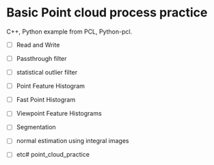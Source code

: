 # Basic Point cloud process practice

C++, Python example from PCL, Python-pcl.

- [ ] Read and Write
- [ ] Passthrough filter
- [ ] statistical outlier filter
- [ ] Point Feature Histogram
- [ ] Fast Point Histogram
- [ ] Viewpoint Feature Histograms
- [ ] Segmentation
- [ ] normal estimation using integral images
- [ ] etc# point_cloud_practice

